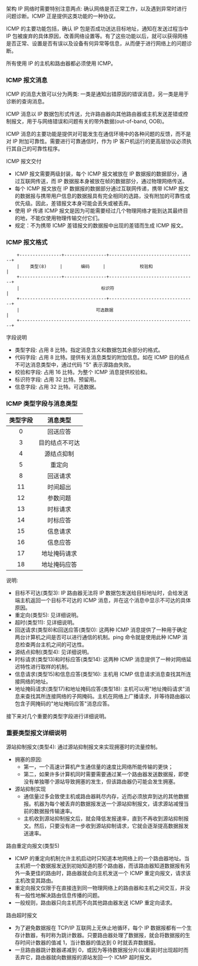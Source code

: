 
架构 IP 网络时需要特别注意两点: 确认网络是否正常工作，以及遇到异常时进行问题诊断。ICMP 正是提供这类功能的一种协议。

ICMP 的主要功能包括，确认 IP 包是否成功送达目标地址，通知在发送过程当中 IP 包被废弃的具体原因，改善网络设置等。有了这些功能以后，就可以获得网络是否正常、设置是否有误以及设备有何异常等信息，从而便于进行网络上的问题诊断。

所有使用 IP 的主机和路由器都必须使用 ICMP。


### ICMP 报文消息

ICMP 的消息大致可以分为两类: 一类是通知出错原因的错误消息，另一类是用于诊断的查询消息。

ICMP 消息以 IP 数据包形式传送，允许路由器向其他路由器或主机发送差错或控制报文，用于与网络错误和问题有关的带外数据(out-of-band, OOB)。

ICMP 消息的主要功能是提供对可能发生在通信环境中的各种问题的反馈，而不是对 IP 附加可靠性。需要进行可靠通信时，作为 IP 客户机运行的更高层协议必须执行其自己的可靠性程序。

ICMP 报文交付
* ICMP 报文需要两级封装，每个 ICMP 报文被放在 IP 数据报的数据部分，通过互联网传送，而 IP 数据报本身被放在帧的数据部分，通过物理网络传送。
* 每个 ICMP 报文放在 IP 数据报的数据部分通过互联网传递，携带 ICMP 报文的数据报与携带用户信息的数据报具有完全相同的选路，没有附加的可靠性或优先级。因此，差错报文本身可能会丢失或被丢弃。
* 使用 IP 传递 ICMP 报文是因为可能需要经过几个物理网络才能到达其最终目的地，不能仅使用物理传输交付它们。
* 规定：不为携带 ICMP 差错报文的数据报中出现的差错而生成 ICMP 报文。


### ICMP 报文格式

```shell
    +----------------+----------------+---------------------------------+
    |    类型(8)     |       编码     |             校验和               |
    +----------------+----------------+---------------------------------+
    |                               标识符                              |
    +---------------------------------+---------------------------------+
    |                             可选数据                               |
    +-------------------------------------------------------------------+
```
字段说明
* 类型字段: 占用 8 比特。指定消息含义和数据包其余部分的格式。
* 代码字段: 占用 8 比特。提供有关消息类型的附加信息。如在 ICMP 目的结点不可达消息类型中，通过代码 "5" 表示源路由失败。
* 校验和字段: 占用 16 比特。为整个 ICMP 消息提供校验和。
* 标识符字段: 占用 32 比特。预留用。
* 信息字段: 占用 32 比特。可选数据。


### ICMP 类型字段与消息类型

|  类型字段 |      消息类型     |
|:---------:|:-----------------:|
|    0      |     回送应答      |
|    3      |     目的结点不可达|
|    4      |     源结点抑制    |
|    5      |     重定向        |
|    8      |     回送请求      |
|    11     |     时间超出      |
|    12     |     参数问题      |
|    13     |     时标请求      |
|    14     |     时标应答      |
|    15     |     信息请求      |
|    16     |     信息应答      |
|    17     |     地址掩码请求  |
|    18     |     地址掩码应答  |

说明:
* 目标不可达(类型3): IP 路由器无法将 IP 数据包发送给目标地址时，会给发送端主机返回一个目标不可达的 ICMP 消息，并在这个消息中显示不可达的具体原因。
* 重定向(类型5): 见详细说明。
* 超时(类型11): 见详细说明。
* 回送请求(类型8)和回送应答(类型0): 这两种 ICMP 消息提供了一种用于确定两台计算机之间是否可以进行通信的机制。ping 命令就是使用此种 ICMP 消息检查两台主机之间的可达性。 
* 源结点抑制(类型4): 见详细说明。
* 时标请求(类型13)和时标应答(类型14): 这两种 ICMP 消息提供了一种对网络延迟特性进行取样的机制。
* 信息请求(类型15)和信息应答(类型16): 主机用 ICMP 信息请求消息查找其所连接网络的地址。
* 地址掩码请求(类型17)和地址掩码应答(类型18): 主机可以用"地址掩码请求"消息来查找其所连接网络的子网掩码。主机在网络上广播请求，并等待路由器以包含子网掩码的"地址掩码应答"消息应答。

接下来对几个重要的类型字段进行详细说明。


### 重要类型报文详细说明

源站抑制报文(类型4): 通过源站抑制报文来实现拥塞时的流量控制。
* 拥塞的原因:
    * 第一，一个高速计算机产生通信量的速度比网络所能传输的更快；
    * 第二，如果许多计算机同时需要需要通过某一个路由器发送数据报，即使没有单独哪个源站导致拥塞的发生，但该路由器仍可能会发生拥塞。
* 源站抑制实现
    * 通信量过多会致使主机或路由器耗尽内存，近而必须放弃到达的其他数据报。机器为每个被丢弃的数据报发送一个源站抑制报文，请求源站减慢当前的数据报传输速率。
    * 主机收到源站抑制报文后，就会降低发报速率，直到不再收到源站抑制报文。然后，只要没有进一步收到源站抑制请求，它就会逐渐提高数据报发送速率。


路由重定向报文(类型5)
* ICMP 的重定向机制允许主机启动时只知道本地网络上的一个路由器地址。当主机把一个数据报发送到初始知道的那个路由器，而该路由器知道数据报有另外一条更佳的路由时，路由器就会向主机发送一个 ICMP 重定向报文，请求该主机改变其路由。
* 重定向报文仅限于在直接连到同一物理网络上的路由器和主机之间交互，并没有一般性地解决路由信息传播的问题。
* 一般规则，路由器只向主机而不向其他路由器发送 ICMP 重定向请求。

路由超时报文
* 为了避免数据报在 TCP/IP 互联网上无休止地循环，每个 IP 数据报都有一个生存计数器，有时称为跳计数器。只要路由器处理了数据报，就会将数据报的生存时间计数器的值减 1，当计数器的值达到 0 时就丢弃数据报。
* 一旦路由器跳计数器递减到 0，或因为等待数据报分片(以重装)时出现超时而丢弃它，路由器就向数据报的源站发回一个 ICMP 超时报文。
